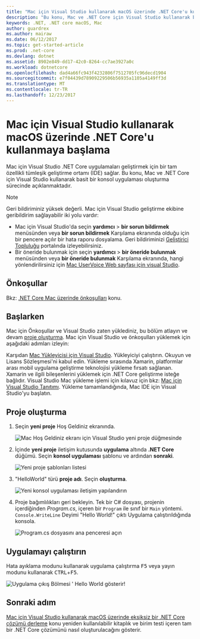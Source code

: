 ```yaml
---
title: "Mac için Visual Studio kullanarak macOS üzerinde .NET Core'u kullanmaya başlama"
description: "Bu konu, Mac ve .NET Core için Visual Studio kullanarak basit bir konsol uygulaması oluşturma sürecinde açıklanmaktadır."
keywords: .NET, .NET core macOS, Mac
author: guardrex
ms.author: mairaw
ms.date: 06/12/2017
ms.topic: get-started-article
ms.prod: .net-core
ms.devlang: dotnet
ms.assetid: 8902e849-dd17-42c0-8264-cc7ae3927a0c
ms.workload: dotnetcore
ms.openlocfilehash: dad4a66fc943f4232806f7512705fc96decd1904
ms.sourcegitcommit: e7f04439d78909229506b56935a1105a4149ff3d
ms.translationtype: MT
ms.contentlocale: tr-TR
ms.lasthandoff: 12/23/2017
---
```

# <a name="getting-started-with-net-core-on-macos-using-visual-studio-for-mac"></a>Mac için Visual Studio kullanarak macOS üzerinde .NET Core'u kullanmaya başlama

Mac için Visual Studio .NET Core uygulamaları geliştirmek için bir tam özellikli tümleşik geliştirme ortamı (IDE) sağlar. Bu konu, Mac ve .NET Core için Visual Studio kullanarak basit bir konsol uygulaması oluşturma sürecinde açıklanmaktadır.

> [!NOTE]
> Geri bildiriminiz yüksek değerli. Mac için Visual Studio geliştirme ekibine geribildirim sağlayabilir iki yolu vardır:
> * Mac için Visual Studio'da seçin **yardımcı** > **bir sorun bildirmek** menüsünden veya **bir sorun bildirmek** Karşılama ekranında olduğu için bir pencere açılır bir hata raporu dosyalama. Geri bildiriminizi [Geliştirici Topluluğu](https://developercommunity.visualstudio.com/spaces/8/index.html) portalında izleyebilirsiniz.
> * Bir öneride bulunmak için seçin **yardımcı** > **bir öneride bulunmak** menüsünden veya **bir öneride bulunmak** Karşılama ekranında, hangi yönlendirilirsiniz için [Mac UserVoice Web sayfası için visual Studio](https://visualstudio.uservoice.com/forums/563332-visual-studio-for-mac).

## <a name="prerequisites"></a>Önkoşullar

Bkz: [.NET Core Mac üzerinde önkoşulları](../../core/macos-prerequisites.md) konu.

## <a name="getting-started"></a>Başlarken

Mac için Önkoşullar ve Visual Studio zaten yüklediniz, bu bölüm atlayın ve devam [proje oluşturma](#creating-a-project). Mac için Visual Studio ve önkoşulları yüklemek için aşağıdaki adımları izleyin:

Karşıdan [Mac Yükleyicisi için Visual Studio](https://www.visualstudio.com/vs/visual-studio-mac/). Yükleyiciyi çalıştırın. Okuyun ve Lisans Sözleşmesi'ni kabul edin. Yükleme sırasında Xamarin, platformlar arası mobil uygulama geliştirme teknolojisi yükleme fırsatı sağlanan. Xamarin ve ilgili bileşenlerini yüklemek için .NET Core geliştirme isteğe bağlıdır. Visual Studio Mac yükleme işlemi için kılavuz için bkz: [Mac için Visual Studio Tanıtımı](https://developer.xamarin.com/guides/cross-platform/visual-studio-mac/). Yükleme tamamlandığında, Mac IDE için Visual Studio'yu başlatın.

## <a name="creating-a-project"></a>Proje oluşturma

1. Seçin **yeni proje** Hoş Geldiniz ekranında.

   ![Mac Hoş Geldiniz ekranı için Visual Studio yeni proje düğmesinde](./media/using-on-mac-vs/vsmac1.png)

1. İçinde **yeni proje** iletişim kutusunda **uygulama** altında **.NET Core** düğümü. Seçin **konsol uygulaması** şablonu ve ardından **sonraki**.

   ![Yeni proje şablonları listesi](./media/using-on-mac-vs/vsmac2.png)

1. "HelloWorld" türü **proje adı**. Seçin **oluşturma**.

   ![Yeni konsol uygulaması iletişim yapılandırın](./media/using-on-mac-vs/vsmac3.png)

1. Proje bağımlılıkları geri bekleyin. Tek bir C# dosyası, projenin içerdiğinden *Program.cs*, içeren bir `Program` ile sınıf bir `Main` yöntemi. `Console.WriteLine` Deyimi "Hello World!" çıktı Uygulama çalıştırıldığında konsola.

   ![Program.cs dosyasını ana penceresi açın](./media/using-on-mac-vs/vsmac4.png)

## <a name="run-the-application"></a>Uygulamayı çalıştırın

Hata ayıklama modunu kullanarak uygulama çalıştırma <kbd>F5</kbd> veya yayın modunu kullanarak <kbd>CTRL</kbd>+<kbd>F5</kbd>.

![Uygulama çıkış Bölmesi ' Hello World gösterir!](./media/using-on-mac-vs/vsmac5.png)

## <a name="next-step"></a>Sonraki adım

[Mac için Visual Studio kullanarak macOS üzerinde eksiksiz bir .NET Core çözümü derleme](using-on-mac-vs-full-solution.md) konu yeniden kullanılabilir kitaplık ve birim testi içeren tam bir .NET Core çözümünü nasıl oluşturulacağını gösterir.
